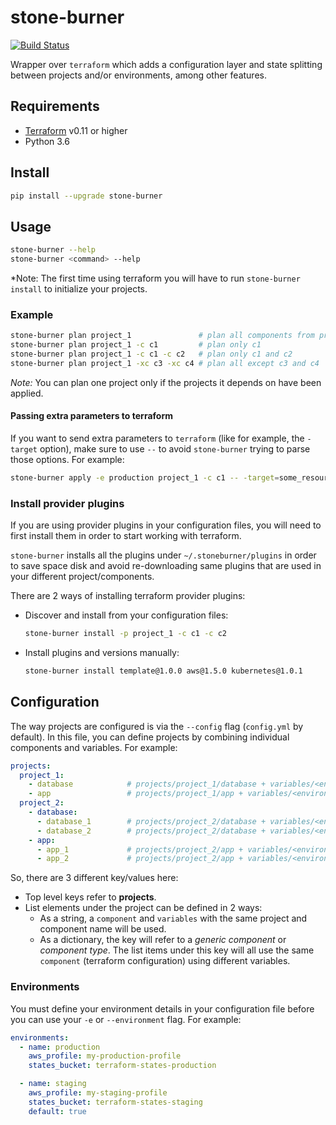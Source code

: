 # stone-burner

[![Build Status](https://travis-ci.org/kkvesper/stone-burner.svg?branch=master)](https://travis-ci.org/kkvesper/stone-burner)

Wrapper over `terraform` which adds a configuration layer and state splitting between
projects and/or environments, among other features.

## Requirements

* [Terraform](https://www.terraform.io/) v0.11 or higher
* Python 3.6

## Install

```bash
pip install --upgrade stone-burner
```

## Usage

```bash
stone-burner --help
stone-burner <command> --help
```

*Note: The first time using terraform you will have to run `stone-burner install` to initialize
your projects.

### Example

```bash
stone-burner plan project_1               # plan all components from project_1
stone-burner plan project_1 -c c1         # plan only c1
stone-burner plan project_1 -c c1 -c c2   # plan only c1 and c2
stone-burner plan project_1 -xc c3 -xc c4 # plan all except c3 and c4
```

_Note:_ You can plan one project only if the projects it depends on have been applied.

#### Passing extra parameters to terraform

If you want to send extra parameters to `terraform` (like for example, the `-target`
option), make sure to use `--` to avoid `stone-burner` trying to parse those options.
For example:

```bash
stone-burner apply -e production project_1 -c c1 -- -target=some_resource.address
```

### Install provider plugins

If you are using provider plugins in your configuration files, you will need to first install them
in order to start working with terraform.

`stone-burner` installs all the plugins under `~/.stoneburner/plugins` in order to save space disk and
avoid re-downloading same plugins that are used in your different project/components.

There are 2 ways of installing terraform provider plugins:

- Discover and install from your configuration files:
    ```bash
    stone-burner install -p project_1 -c c1 -c c2
    ```

- Install plugins and versions manually:
    ```bash
    stone-burner install template@1.0.0 aws@1.5.0 kubernetes@1.0.1
    ```

## Configuration

The way projects are configured is via the `--config` flag (`config.yml` by default).
In this file, you can define projects by combining individual components and variables. For example:

```yaml
projects:
  project_1:
    - database            # projects/project_1/database + variables/<environment>/project_1/database
    - app                 # projects/project_1/app + variables/<environment>/project_1/app
  project_2:
    - database:
      - database_1        # projects/project_2/database + variables/<environment>/project_2/database_1
      - database_2        # projects/project_2/database + variables/<environment>/project_2/database_2
    - app:
      - app_1             # projects/project_2/app + variables/<environment>/project_2/app_1
      - app_2             # projects/project_2/app + variables/<environment>/project_2/app_2
```

So, there are 3 different key/values here:

- Top level keys refer to **projects**.
- List elements under the project can be defined in 2 ways:
  - As a string, a `component` and `variables` with the same project and
  component name will be used.
  - As a dictionary, the key will refer to a *generic component* or *component type*. The list items under
  this key will all use the same `component` (terraform configuration) using different variables.

### Environments

You must define your environment details in your configuration file before you can
use your `-e` or `--environment` flag. For example:

```yaml
environments:
  - name: production
    aws_profile: my-production-profile
    states_bucket: terraform-states-production

  - name: staging
    aws_profile: my-staging-profile
    states_bucket: terraform-states-staging
    default: true
```
